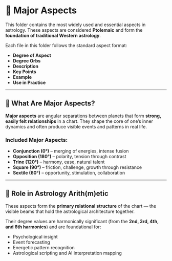 # 🌟 Major Aspects

This folder contains the most widely used and essential aspects in astrology. These aspects are considered **Ptolemaic** and form the **foundation of traditional Western astrology**.

Each file in this folder follows the standard aspect format:
- **Degree of Aspect**
- **Degree Orbs**
- **Description**
- **Key Points**
- **Example**
- **Use in Practice**

---

## 📐 What Are Major Aspects?

**Major aspects** are angular separations between planets that form **strong, easily felt relationships** in a chart. They shape the core of one’s inner dynamics and often produce visible events and patterns in real life.

### Included Major Aspects:
- **Conjunction (0°)** – merging of energies, intense fusion
- **Opposition (180°)** – polarity, tension through contrast
- **Trine (120°)** – harmony, ease, natural talent
- **Square (90°)** – friction, challenge, growth through resistance
- **Sextile (60°)** – opportunity, stimulation, collaboration

---

## 🧬 Role in Astrology Arith(m)etic

These aspects form the **primary relational structure** of the chart — the visible beams that hold the astrological architecture together.

Their degree values are harmonically significant (from the **2nd, 3rd, 4th, and 6th harmonics**) and are foundational for:
- Psychological insight  
- Event forecasting  
- Energetic pattern recognition  
- Astrological scripting and AI interpretation mapping
